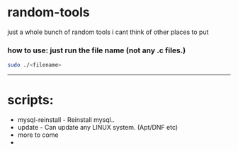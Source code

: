 # random-tools
just a whole bunch of random tools i cant think of other places to put



### how to use: just run the file name (not any .c files.)
```bash
sudo ./<filename>
```

---
# scripts:
<ul>
<li>mysql-reinstall - Reinstall mysql..</li>
<li>update - Can update any LINUX system. (Apt/DNF etc)</li>
<li>more to come</li>
<li></li>